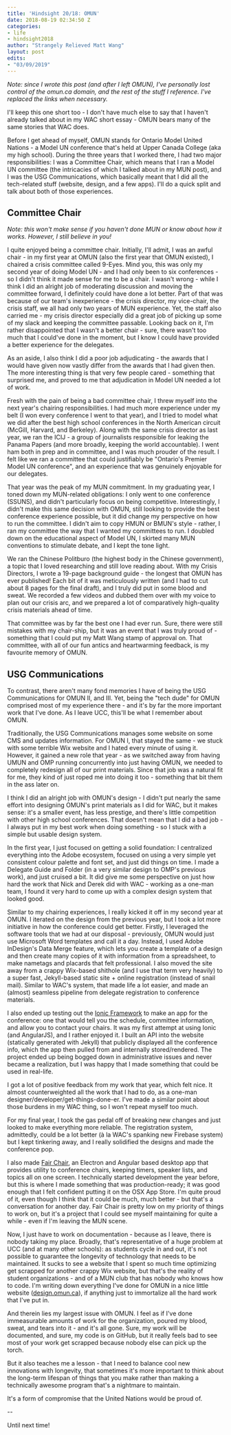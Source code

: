 ```yaml
---
title: 'Hindsight 20/18: OMUN'
date: 2018-08-19 02:34:50 Z
categories:
- life
- hindsight2018
author: "Strangely Relieved Matt Wang"
layout: post
edits:
- "03/09/2019"
---
```


*Note: since I wrote this post (and after I left OMUN), I've personally lost control of the omun.ca domain, and the rest of the stuff I reference. I've replaced the links when necessary.*

I'll keep this one short too - I don't have much else to say that I haven't already talked about in my WAC short essay - OMUN bears many of the same stories that WAC does.

Before I get ahead of myself, OMUN stands for Ontario Model United Nations - a Model UN conference that's held at Upper Canada College (aka my high school). During the three years that I worked there, I had two major responsibilities: I was a Committee Chair, which means that I ran a Model UN committee (the intricacies of which I talked about in my MUN post), and I was the USG Communications, which basically meant that I did all the tech-related stuff (website, design, and a few apps). I'll do a quick split and talk about both of those experiences.

## Committee Chair

*Note: this won't make sense if you haven't done MUN or know about how it works. However, I still believe in you!*

I quite enjoyed being a committee chair. Initially, I'll admit, I was an awful chair - in my first year at OMUN (also the first year that OMUN existed), I chaired a crisis committee called 9-Eyes. Mind you, this was only my second year of doing Model UN - and I had only been to six conferences - so I didn't think it made sense for me to be a chair. I wasn't wrong - while I think I did an alright job of moderating discussion and moving the committee forward, I definitely could have done a lot better. Part of that was because of our team's inexperience - the crisis director, my vice-chair, the crisis staff, we all had only two years of MUN experience. Yet, the staff also carried me - my crisis director especially did a great job of picking up some of my slack and keeping the committee passable. Looking back on it, I'm rather disappointed that I wasn't a better chair - sure, there wasn't too much that I could've done in the moment, but I know I could have provided a better experience for the delegates.

As an aside, I also think I did a poor job adjudicating - the awards that I would have given now vastly differ from the awards that I had given then. The more interesting thing is that very few people cared - something that surprised me, and proved to me that adjudication in Model UN needed a lot of work.

Fresh with the pain of being a bad committee chair, I threw myself into the next year's chairing responsibilities. I had much more experience under my belt (I won every conference I went to that year), and I tried to model what we did after the best high school conferences in the North American circuit (McGill, Harvard, and Berkeley). Along with the same crisis director as last year, we ran the ICIJ - a group of journalists responsible for leaking the Panama Papers (and more broadly, keeping the world accountable). I went ham both in prep and in committee, and I was much prouder of the result. I felt like we ran a committee that could justifiably be "Ontario's Premier Model UN conference", and an experience that was genuinely enjoyable for our delegates.

That year was the peak of my MUN commitment. In my graduating year, I toned down my MUN-related obligations: I only went to one conference (SSUNS), and didn't particularly focus on being competitive. Interestingly, I didn't make this same decision with OMUN, still looking to provide the best conference experience possible, but it did change my perspective on how to run the committee. I didn't aim to copy HMUN or BMUN's style - rather, I ran my committee the way that I wanted my committees to run. I doubled down on the educational aspect of Model UN, I skirted many MUN conventions to stimulate debate, and I kept the tone light.

We ran the Chinese Politburo (the highest body in the Chinese government), a topic that I loved researching and still love reading about. With my Crisis Directors, I wrote a 19-page background guide - the longest that OMUN has ever published! Each bit of it was meticulously written (and I had to cut about 8 pages for the final draft), and I truly did put in some blood and sweat. We recorded a few videos and dubbed them over with my voice to plan out our crisis arc, and we prepared a lot of comparatively high-quality crisis materials ahead of time.

That committee was by far the best one I had ever run. Sure, there were still mistakes with my chair-ship, but it was an event that I was truly proud of - something that I could put my Matt Wang stamp of approval on. That committee, with all of our fun antics and heartwarming feedback, is my favourite memory of OMUN.

## USG Communications

To contrast, there aren't many fond memories I have of being the USG Communications for OMUN II, and III. Yet, being the "tech dude" for OMUN comprised most of my experience there - and it's by far the more important work that I've done. As I leave UCC, this'll be what I remember about OMUN.

Traditionally, the USG Communications manages some website on some CMS and updates information. For OMUN I, that stayed the same - we stuck with some terrible Wix website and I hated every minute of using it. However, it gained a new role that year - as we switched away from having UMUN and OMP running concurrently into just having OMUN, we needed to completely redesign all of our print materials. Since that job was a natural fit for me, they kind of just roped me into doing it too - something that bit them in the ass later on.

I think I did an alright job with OMUN's design - I didn't put nearly the same effort into designing OMUN's print materials as I did for WAC, but it makes sense: it's a smaller event, has less prestige, and there's little competition with other high school conferences. That doesn't mean that I did a bad job - I always put in my best work when doing something - so I stuck with a simple but usable design system.

In the first year, I just focused on getting a solid foundation: I centralized everything into the Adobe ecosystem, focused on using a very simple yet consistent colour palette and font set, and just did things on time. I made a Delegate Guide and Folder (in a very similar design to OMP's previous work), and just cruised a bit. It did give me some perspective on just how hard the work that Nick and Derek did with WAC - working as a one-man team, I found it very hard to come up with a complex design system that looked good.

Similar to my chairing experiences, I really kicked it off in my second year at OMUN. I iterated on the design from the previous year, but I took a lot more initiative in how the conference could get better. Firstly, I leveraged the software tools that we had at our disposal - previously, OMUN would just use Microsoft Word templates and call it a day. Instead, I used Adobe InDesign's Data Merge feature, which lets you create a template of a design and then create many copies of it with information from a spreadsheet, to make nametags and placards that felt professional. I also moved the site away from a crappy Wix-based shithole (and I use that term very heavily) to a super fast, Jekyll-based static site + online registration (instead of snail mail). Similar to WAC's system, that made life a lot easier, and made an (almost) seamless pipeline from delegate registration to conference materials.

I also ended up testing out the [Ionic Framework](https://ionicframework.com/) to make an app for the conference: one that would tell you the schedule, committee information, and allow you to contact your chairs. It was my first attempt at using Ionic (and AngularJS), and I rather enjoyed it. I built an API into the website (statically generated with Jekyll) that publicly displayed all the conference info, which the app then pulled from and internally stored/rendered. The project ended up being bogged down in administrative issues and never became a realization, but I was happy that I made something that could be used in real-life.

I got a lot of positive feedback from my work that year, which felt nice. It almost counterweighted all the work that I had to do, as a one-man designer/developer/get-things-done-er. I've made a similar point about those burdens in my WAC thing, so I won't repeat myself too much.

For my final year, I took the gas pedal off of breaking new changes and just looked to make everything more reliable. The registration system, admittedly, could be a lot better (à la WAC's spanking new Firebase system) but I kept tinkering away, and I really solidified the designs and made the conference pop.

I also made [Fair Chair](https://malsf21.github.io/fair-chair/), an Electron and Angular based desktop app that provides utility to conference chairs, keeping timers, speaker lists, and topics all on one screen. I technically started development the year before, but this is where I made something that was production-ready; it was good enough that I felt confident putting it on the OSX App Store. I'm quite proud of it, even though I think that it could be much, much better - but that's a conversation for another day. Fair Chair is pretty low on my priority of things to work on, but it's a project that I could see myself maintaining for quite a while - even if I'm leaving the MUN scene.

Now, I just have to work on documentation - because as I leave, there is nobody taking my place. Broadly, that's representative of a huge problem at UCC (and at many other schools): as students cycle in and out, it's not possible to guarantee the longevity of technology that needs to be maintained. It sucks to see a website that I spent so much time optimizing get scrapped for another crappy Wix website, but that's the reality of student organizations - and of a MUN club that has nobody who knows how to code. I'm writing down everything I've done for OMUN in a nice little website ([design.omun.ca](https://omun.gitbook.io/design/)), if anything just to immortalize all the hard work that I've put in.

And therein lies my largest issue with OMUN. I feel as if I've done immeasurable amounts of work for the organization, poured my blood, sweat, and tears into it - and it's all gone. Sure, my work will be documented, and sure, my code is on GitHub, but it really feels bad to see most of your work get scrapped because nobody else can pick up the torch.

But it also teaches me a lesson - that I need to balance cool new innovations with longevity, that sometimes it's more important to think about the long-term lifespan of things that you make rather than making a technically awesome program that's a nightmare to maintain.

It's a form of compromise that the United Nations would be proud of.

--

Until next time!
